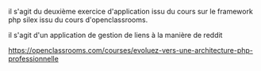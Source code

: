 il s'agit du deuxième exercice d'application issu du cours sur le framework php silex issu du cours d'openclassrooms.

il s'agit d'un application de gestion de liens à la manière de reddit 

https://openclassrooms.com/courses/evoluez-vers-une-architecture-php-professionnelle


